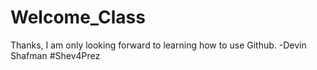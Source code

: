 # Welcome_Class
Thanks, I am only looking forward to learning how to use Github. -Devin Shafman
#Shev4Prez
  

